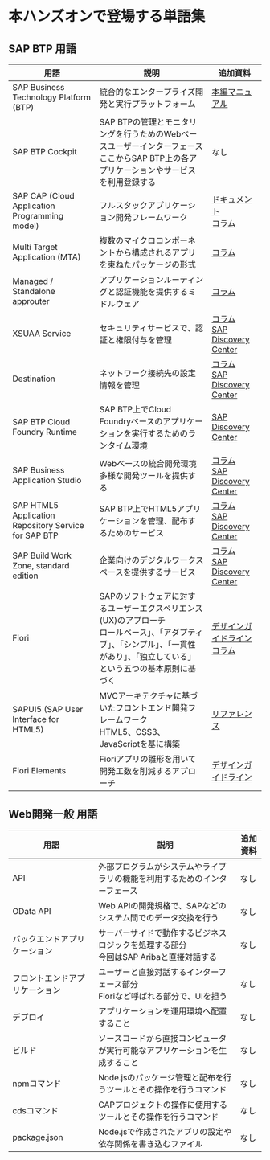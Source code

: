 # 本ハンズオンで登場する単語集

## SAP BTP 用語

| 用語                                 | 説明                                             | 追加資料 |
|--------------------------------------|--------------------------------------------------|----------|
| SAP Business Technology Platform (BTP) | 統合的なエンタープライズ開発と実行プラットフォーム       | [本編マニュアル](./01_マニュアル/00_環境管理者セットアップ/README.md)      |
| SAP BTP Cockpit         | SAP BTPの管理とモニタリングを行うためのWebベースユーザーインターフェース <br> ここからSAP BTP上の各アプリケーションやサービスを利用登録する                   | なし   |
| SAP CAP (Cloud Application Programming model)  | フルスタックアプリケーション開発フレームワーク       | [ドキュメント](https://cap.cloud.sap/docs/get-started/hello-world) <br> [コラム](./03_コラム/08_CAP.md)     |
| Multi Target Application (MTA)       | 複数のマイクロコンポーネントから構成されるアプリを束ねたパッケージの形式 | [コラム](./03_コラム/03_DeployArchitecture.md)      |
| Managed / Standalone approuter       | アプリケーションルーティングと認証機能を提供するミドルウェア | [コラム](./03_コラム/04_managedApprouter.md)      |
| XSUAA Service                                | セキュリティサービスで、認証と権限付与を管理      | [コラム](./03_コラム/06_XSUAA_Destination.md) <br> [SAP Discovery Center](https://discovery-center.cloud.sap/serviceCatalog/authorization-and-trust-management-service?region=all) |
| Destination                    | ネットワーク接続先の設定情報を管理                | [コラム](./03_コラム/06_XSUAA_Destination.md) <br> [SAP Discovery Center](https://discovery-center.cloud.sap/serviceCatalog/authorization-and-trust-management-service?region=all)      |
| SAP BTP Cloud Foundry Runtime              | SAP BTP上でCloud Foundryベースのアプリケーションを実行するためのランタイム環境               |  [SAP Discovery Center](https://discovery-center.cloud.sap/serviceCatalog/cloud-foundry-runtime?region=all)  |
| SAP Business Application Studio            | Webベースの統合開発環境 <br> 多様な開発ツールを提供する   | [コラム](./03_コラム/01_DevSpace.md) <br> [SAP Discovery Center](https://discovery-center.cloud.sap/serviceCatalog/business-application-studio?region=all)    |
| SAP HTML5 Application Repository Service for SAP BTP | SAP BTP上でHTML5アプリケーションを管理、配布するためのサービス  | [コラム](./03_コラム/04_managedApprouter.md) <br> [SAP Discovery Center](https://discovery-center.cloud.sap/serviceCatalog/html5-application-repository-service?region=all) |
| SAP Build Work Zone, standard edition             | 企業向けのデジタルワークスペースを提供するサービス | [コラム](./03_コラム/04_managedApprouter.md) <br> [SAP Discovery Center](https://discovery-center.cloud.sap/serviceCatalog/sap-build-work-zone-standard-edition?region=all)    |
| Fiori | SAPのソフトウェアに対するユーザーエクスペリエンス(UX)のアプローチ <br> ロールベース」、「アダプティブ」、「シンプル」、「一貫性があり」、「独立している」という五つの基本原則に基づく | [デザインガイドライン](https://experience.sap.com/fiori-design-web/) <br> [コラム](./03_コラム/07_Fiori.md)|
| SAPUI5 (SAP User Interface for HTML5) | MVCアーキテクチャに基づいたフロントエンド開発フレームワーク <br> HTML5、CSS3、JavaScriptを基に構築 | [リファレンス](https://sapui5.hana.ondemand.com/)|
| Fiori Elements            | Fioriアプリの雛形を用いて開発工数を削減するアプローチ | [デザインガイドライン](https://experience.sap.com/fiori-design-web/smart-templates/)   |


## Web開発一般 用語

| 用語                                 | 説明                                             | 追加資料 |
|--------------------------------------|--------------------------------------------------|----------|
| API  | 外部プログラムがシステムやライブラリの機能を利用するためのインターフェース                   | なし                                               |
| OData API   | Web APIの開発規格で、SAPなどのシステム間でのデータ交換を行う                               | なし |
| バックエンドアプリケーション                   | サーバーサイドで動作するビジネスロジックを処理する部分 <br> 今回はSAP Aribaと直接対話する   | なし      |
| フロントエンドアプリケーション                   | ユーザーと直接対話するインターフェース部分 <br> Fioriなど呼ばれる部分で、UIを担う       | なし      |
| デプロイ                             | アプリケーションを運用環境へ配置すること                  | なし      |
| ビルド                               | ソースコードから直接コンピュータが実行可能なアプリケーションを生成すること  | なし      |
| npmコマンド                          | Node.jsのパッケージ管理と配布を行うツールとその操作を行うコマンド   | なし      |
| cdsコマンド                          | CAPプロジェクトの操作に使用するツールとその操作を行うコマンド       | なし      |
| package.json                          | Node.jsで作成されたアプリの設定や依存関係を書き込むファイル       | なし      |